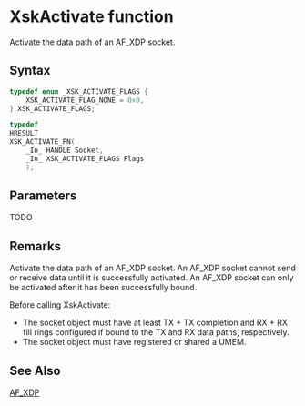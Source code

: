 # XskActivate function

Activate the data path of an AF_XDP socket.

## Syntax

```C
typedef enum _XSK_ACTIVATE_FLAGS {
    XSK_ACTIVATE_FLAG_NONE = 0x0,
} XSK_ACTIVATE_FLAGS;

typedef
HRESULT
XSK_ACTIVATE_FN(
    _In_ HANDLE Socket,
    _In_ XSK_ACTIVATE_FLAGS Flags
    );
```

## Parameters

TODO

## Remarks

Activate the data path of an AF_XDP socket. An AF_XDP socket cannot send or
receive data until it is successfully activated. An AF_XDP socket can only be
activated after it has been successfully bound.

Before calling XskActivate:

- The socket object must have at least TX + TX completion and RX + RX fill
rings configured if bound to the TX and RX data paths, respectively.
- The socket object must have registered or shared a UMEM.

## See Also

[AF_XDP](../afxdp.md)

